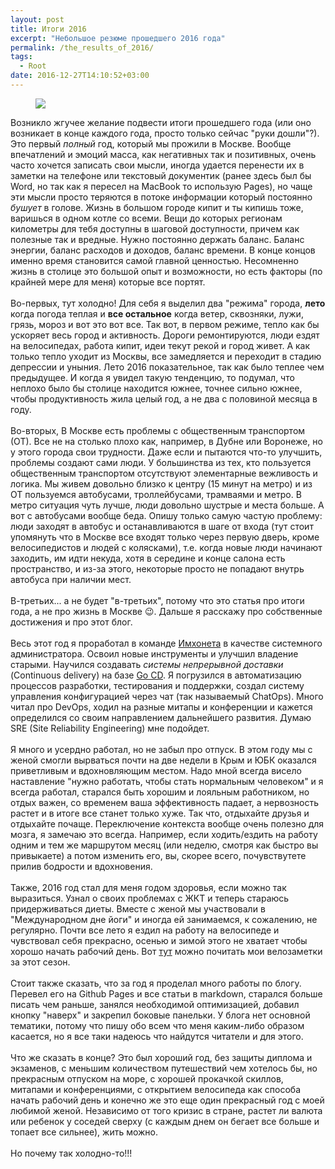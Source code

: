 ```yaml
---
layout: post
title: Итоги 2016
excerpt: "Небольшое резюме прошедшего 2016 года"
permalink: /the_results_of_2016/
tags:
  - Root
date: 2016-12-27T14:10:52+03:00
---
```


<figure>
  <img src="https://farm6.staticflickr.com/5717/31603113140_d4f0e1317e_o.jpg"></a>
</figure>

Возникло жгучее желание подвести итоги прошедшего года (или оно возникает в конце каждого года, просто только сейчас "руки дошли"?). Это первый *полный* год, который мы прожили в Москве. Вообще впечатлений и эмоций масса, как негативных так и позитивных, очень часто хочется записать свои мысли, иногда удается перенести их в заметки на телефоне или текстовый документик (ранее здесь был бы Word, но так как я пересел на MacBook то использую Pages), но чаще эти мысли просто теряются в потоке информации который постоянно *бушует* в голове. Жизнь в большом городе кипит и ты кипишь тоже, варишься в одном котле со всеми. Вещи до которых регионам километры для тебя доступны в шаговой доступности, причем как полезные так и вредные. Нужно постоянно держать баланс. Баланс энергии, баланс расходов и доходов, баланс времени. В конце концов именно время становится самой главной ценностью. Несомненно жизнь в столице это большой опыт и возможности, но есть факторы (по крайней мере для меня) которые все портят.
<br />
<br />
Во-первых, тут холодно! Для себя я выделил два "режима" города, **лето** когда погода теплая и **все остальное** когда ветер, сквозняки, лужи, грязь, мороз и вот это вот все. Так вот, в первом режиме, тепло как бы ускоряет весь город и активность. Дороги ремонтируются, люди ездят на велосипедах, работа кипит, идеи текут рекой и город живет. А как только тепло уходит из Москвы, все замедляется и переходит в стадию депрессии и уныния. Лето 2016 показательное, так как было теплее чем предыдущее. И когда я увидел такую тенденцию, то подумал, что неплохо было бы столице находится южнее, точнее сильно южнее, чтобы продуктивность жила целый год, а не два с половиной месяца в году.
<br />
<br />
Во-вторых, В Москве есть проблемы с общественным транспортом (ОТ). Все не на столько плохо как, например, в Дубне или Воронеже, но у этого города свои трудности. Даже если и пытаются что-то улучшить, проблемы создают сами люди. У большинства из тех, кто пользуется общественным транспортом отсутствуют элементарные вежливость и логика. Мы живем довольно близко к центру (15 минут на метро) и из ОТ пользуемся автобусами, троллейбусами, трамваями и метро. В метро ситуация чуть лучше, люди довольно шустрые и места больше. А вот с автобусами вообще беда. Опишу только самую частую проблему: люди заходят в автобус и останавливаются в шаге от входа (тут стоит упомянуть что в Москве все входят только через первую дверь, кроме велосипедистов и людей с колясками), т.е. когда новые люди начинают заходить, им идти некуда, хотя в середине и конце салона есть пространство, и из-за этого, некоторые просто не попадают внутрь автобуса при наличии мест.
<br />
<br />
В-третьих... а не будет "в-третьих", потому что это статья про итоги года, а не про жизнь в Москве 😉. Дальше я расскажу про собственные достижения и про этот блог.
<br />
<br />
Весь этот год я проработал в команде <a href="http://imhonet.ru/" target="_blank">Имхонета</a> в качестве системного администратора. Освоил новые инструменты и улучшил владение старыми. Научился создавать *системы непрерывной доставки* (Continuous delivery) на базе <a href="https://www.thoughtworks.com/go/" target="_blank">Go CD</a>. Я погрузился в автоматизацию процессов разработки, тестирования и поддержки, создал систему управления конфигурацией через чат (так называемый ChatOps). Много читал про DevOps, ходил на разные митапы и конференции и кажется определился со своим направлением дальнейшего развития. Думаю SRE (Site Reliability Engineering) мне подойдет.
<br />
<br />
Я много и усердно работал, но не забыл про отпуск. В этом году мы с женой смогли вырваться почти на две недели в Крым и ЮБК оказался приветливым и вдохновляющим местом. Надо мной всегда висело наставление "нужно работать, чтобы стать нормальным человеком" и я всегда работал, старался быть хорошим и лояльным работником, но отдых важен, со временем ваша эффективность падает, а нервозность растет и в итоге все станет только хуже. Так что, отдыхайте друзья и отдыхайте почаще. Переключение контекста вообще очень полезно для мозга, я замечаю это всегда. Например, если ходить/ездить на работу одним и тем же маршрутом месяц (или неделю, смотря как быстро вы привыкаете) а потом изменить его, вы, скорее всего, почувствутете прилив бодрости и вдохновения.
<br />
<br />
Также, 2016 год стал для меня годом здоровья, если можно так выразиться. Узнал о своих проблемах с ЖКТ и теперь стараюсь придерживаться диеты. Вместе с женой мы участвовали в "Международном дне йоги" и иногда ей занимаемся, к сожалению, не регулярно. Почти все лето я ездил на работу на велосипеде и чувствовал себя прекрасно, осенью и зимой этого не хватает чтобы хорошо начать рабочий день. Вот <a href="http://doam.ru/closing_the_2016_cycling_season/" target="_blank">тут</a> можно почитать мои велозаметки за этот сезон.
<br />
<br />
Стоит также сказать, что за год я проделал много работы по блогу. Перевел его на Github Pages и все статьи в markdown, старался больше писать чем раньше, занялся необходимой оптимизацией, добавил кнопку "наверх" и закрепил боковые панельки. У блога нет основной тематики, потому что пишу обо всем что меня каким-либо образом касается, но я все таки надеюсь что найдутся читатели и для этого.
<br />
<br />
Что же сказать в конце? Это был хороший год, без защиты диплома и экзаменов, с меньшим количеством путешествий чем хотелось бы, но прекрасным отпуском на море, с хорошей прокачкой скиллов, митапами и конференциями, с открытием велосипеда как способа начать рабочий день и конечно же это еще один прекрасный год с моей любимой женой. Независимо от того кризис в стране, растет ли валюта или ребенок у соседей сверху (с каждым днем он бегает все больше и топает все сильнее), жить можно.
<br />
<br />
Но почему так холодно-то!!!

